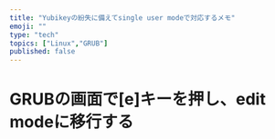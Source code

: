```yaml
---
title: "Yubikeyの紛失に備えてsingle user modeで対応するメモ"
emoji: ""
type: "tech"
topics: ["Linux","GRUB"]
published: false
---
```


# GRUBの画面で[e]キーを押し、edit modeに移行する
# 

